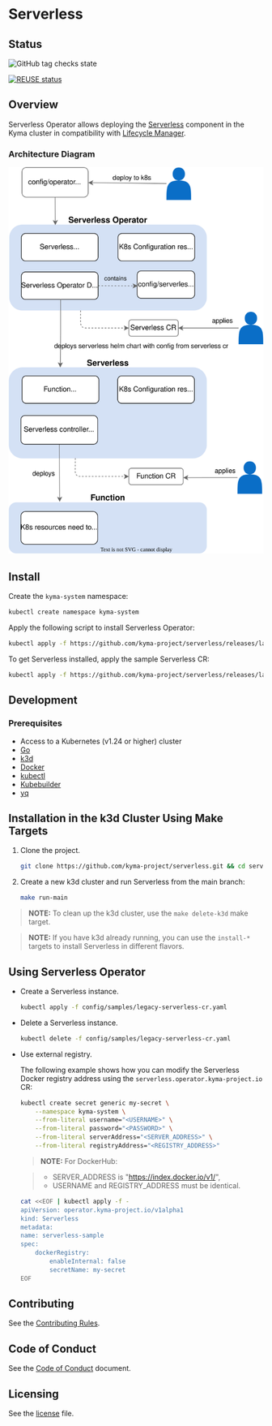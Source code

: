 # Serverless

## Status
![GitHub tag checks state](https://img.shields.io/github/checks-status/kyma-project/serverless/main?label=serverless-operator&link=https%3A%2F%2Fgithub.com%2Fkyma-project%2Fserverless%2Fcommits%2Fmain)
<!-- markdown-link-check-disable-next-line -->
[![REUSE status](https://api.reuse.software/badge/github.com/kyma-project/serverless)](https://api.reuse.software/info/github.com/kyma-project/serverless)


## Overview

Serverless Operator allows deploying the [Serverless](https://kyma-project.io/docs/kyma/latest/01-overview/serverless/) component in the Kyma cluster in compatibility with [Lifecycle Manager](https://github.com/kyma-project/lifecycle-manager).

### Architecture Diagram
![Architecture](./architecture.svg)

## Install

Create the `kyma-system` namespace:

```bash
kubectl create namespace kyma-system
```

Apply the following script to install Serverless Operator:

```bash
kubectl apply -f https://github.com/kyma-project/serverless/releases/latest/download/serverless-operator.yaml
```

To get Serverless installed, apply the sample Serverless CR:

```bash
kubectl apply -f https://github.com/kyma-project/serverless/releases/latest/download/default-serverless-cr.yaml
```

## Development

### Prerequisites

- Access to a Kubernetes (v1.24 or higher) cluster
- [Go](https://go.dev/)
- [k3d](https://k3d.io/)
- [Docker](https://www.docker.com/)
- [kubectl](https://kubernetes.io/docs/tasks/tools/)
- [Kubebuilder](https://book.kubebuilder.io/)
- [yq](https://mikefarah.gitbook.io/yq)


## Installation in the k3d Cluster Using Make Targets

1. Clone the project.

    ```bash
    git clone https://github.com/kyma-project/serverless.git && cd serverless/
    ```

2. Create a new k3d cluster and run Serverless from the main branch:

    ```bash
    make run-main
    ```

> **NOTE:** To clean up the k3d cluster, use the `make delete-k3d` make target.

> **NOTE:** If you have k3d already running, you can use the `install-*` targets to install Serverless in different flavors.

## Using Serverless Operator

- Create a Serverless instance.

    ```bash
    kubectl apply -f config/samples/legacy-serverless-cr.yaml
    ```

- Delete a Serverless instance.

    ```bash
    kubectl delete -f config/samples/legacy-serverless-cr.yaml
    ```

- Use external registry.

    The following example shows how you can modify the Serverless Docker registry address using the `serverless.operator.kyma-project.io` CR:

    ```bash
    kubectl create secret generic my-secret \
        --namespace kyma-system \
        --from-literal username="<USERNAME>" \
        --from-literal password="<PASSWORD>" \
        --from-literal serverAddress="<SERVER_ADDRESS>" \
        --from-literal registryAddress="<REGISTRY_ADDRESS>"
    ```

    > **NOTE:** For DockerHub: 
    <!-- markdown-link-check-disable-next-line -->
    > - SERVER_ADDRESS is "https://index.docker.io/v1/",
    > - USERNAME and REGISTRY_ADDRESS must be identical.

    ```bash
    cat <<EOF | kubectl apply -f -
    apiVersion: operator.kyma-project.io/v1alpha1
    kind: Serverless
    metadata:
    name: serverless-sample
    spec:
        dockerRegistry:
            enableInternal: false
            secretName: my-secret
    EOF
    ```

## Contributing

See the [Contributing Rules](CONTRIBUTING.md).

## Code of Conduct

See the [Code of Conduct](CODE_OF_CONDUCT.md) document.

## Licensing

See the [license](./LICENSE) file.
